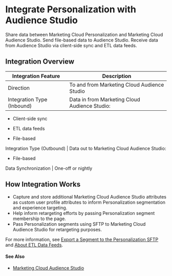 

# Integrate Personalization with Audience Studio

Share data between Marketing Cloud Personalization and Marketing Cloud
Audience Studio. Send file-based data to Audience Studio. Receive data from
Audience Studio via client-side sync and ETL data feeds.

## Integration Overview

Integration Feature  | Description   
---|---  
Direction | To and from Marketing Cloud Audience Studio  
Integration Type (Inbound) | Data in from Marketing Cloud Audience Studio:

  * Client-side sync
  * ETL data feeds

  * File-based

  
Integration Type (Outbound) | Data out to Marketing Cloud Audience Studio:

  * File-based

  
Data Synchronization | One-off or nightly  
  
## How Integration Works

  * Capture and store additional Marketing Cloud Audience Studio attributes as custom user profile attributes to inform Personalization segmentation and experience targeting.
  * Help inform retargeting efforts by passing Personalization segment membership to the page.
  * Pass Personalization segments using SFTP to Marketing Cloud Audience Studio for retargeting purposes.

For more information, see [Export a Segment to the Personalization
SFTP](https://help.salesforce.com/s/articleView?id=sf.mc_pers_segment_export_sftp.htm&language=en_US&type=5
"Set up a nightly feed or a one-time export to synchronize segments with the
Personalization SFTP. You can then use these segments in other systems to
target cross-channel communications. For example, you can synchronize a
segment to Marketing Cloud to target a specific group with an email
communication.") and [About ETL Data
Feeds](https://help.salesforce.com/s/articleView?id=sf.mc_pers_etl_integration_about.htm&language=en_US&type=5
"Learn more about loading data into Marketing Cloud Personalization.").

#### See Also

  * [Marketing Cloud Audience Studio](https://help.salesforce.com/s/articleView?id=sf.mc_dmp_dmp.htm&language=en_US&type=5)

